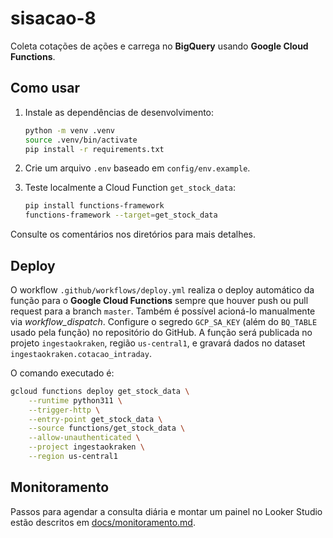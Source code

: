 # sisacao-8

Coleta cotações de ações e carrega no **BigQuery** usando **Google Cloud Functions**.

## Como usar

1. Instale as dependências de desenvolvimento:

   ```bash
   python -m venv .venv
   source .venv/bin/activate
   pip install -r requirements.txt
   ```

2. Crie um arquivo `.env` baseado em `config/env.example`.

3. Teste localmente a Cloud Function `get_stock_data`:

   ```bash
   pip install functions-framework
   functions-framework --target=get_stock_data
   ```

Consulte os comentários nos diretórios para mais detalhes.

## Deploy

O workflow `.github/workflows/deploy.yml` realiza o deploy automático da função
para o **Google Cloud Functions** sempre que houver push ou pull request para a
branch `master`. Também é possível acioná-lo manualmente via *workflow_dispatch*.
Configure o segredo `GCP_SA_KEY` (além do `BQ_TABLE` usado pela função) no
repositório do GitHub. A função será publicada no projeto `ingestaokraken`,
região `us-central1`, e gravará dados no dataset `ingestaokraken.cotacao_intraday`.

O comando executado é:

```bash
gcloud functions deploy get_stock_data \
    --runtime python311 \
    --trigger-http \
    --entry-point get_stock_data \
    --source functions/get_stock_data \
    --allow-unauthenticated \
    --project ingestaokraken \
    --region us-central1
```

## Monitoramento

Passos para agendar a consulta diária e montar um painel no Looker Studio
estão descritos em [docs/monitoramento.md](docs/monitoramento.md).
